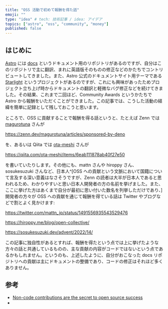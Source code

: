 ```yaml
---
title: "OSS 活動で初めて報酬を得た話"
emoji: ""
type: "idea" # tech: 技術記事 / idea: アイデア
topics: ["astro", "oss", "community", "money"]
published: false
---
```


## はじめに

[Astro](https://astro.build/) には [docs](https://github.com/withastro/docs) というドキュメント用のリポジトリがあるのですが、自分はこのリポジトリで主に翻訳、まれに英語版そのものの修正などのかたちでコントリビュートしてきました。また、Astro 公式のドキュメントサイト用テーマである [Starlight](https://github.com/withastro/starlight) というプロジェクトがあるのですが、これにも興味があったためプロジェクト立ち上げ時からドキュメントの翻訳と軽微なバグ修正などを続けてきました。その結果、これまで二回ほど、Community Awards というかたちで Astro から報酬をいただくことができました。この記事では、こうした活動の経緯を簡単に記録として残しておこうと思います。

ところで、OSS に貢献することで報酬を得る話というと、たとえば Zenn では [magurotuna](https://zenn.dev/magurotuna) さんが

https://zenn.dev/magurotuna/articles/sponsored-by-deno

を、あるいは Qiita では [ota-meshi](https://qiita.com/ota-meshi) さんが

https://qiita.com/ota-meshi/items/6eab111878ab40f27e50

を書いていたりします。その他にも、mattn さんや hiroppy さん、sosukesuzuki さんなど、日本人^[OSS への貢献という文脈において国籍について言及する深い意義はなさそうですが、Zenn の読者は大半が日本人であると思われるため、わかりやすいと思い日本人開発者の方の名前を挙げました。また、ここに挙げた方はあくまで自分が最初に思い付いた数名を列挙しただけであり、]開発者の方々が OSS への貢献を通じて報酬を得ている話は Twitter やブログなどで割とよく見かけます:

https://twitter.com/mattn_jp/status/1491556935543529476

https://hiroppy.me/blog/open-collective/

https://sosukesuzuki.dev/advent/2022/14/

この記事に独自性があるとすれば、報酬を得たという点では上に挙げたような方々の話と共通しているものの、主な貢献の内容がコードではないという点であるかもしれません。というのも、上述したように、自分がおこなった docs リポジトリへの貢献は主にドキュメントの整備であり、コードの修正はそれほど多くありません。

## 参考

- [Non-code contributions are the secret to open source success](https://github.com/readme/featured/open-source-non-code-contributions)
- 

